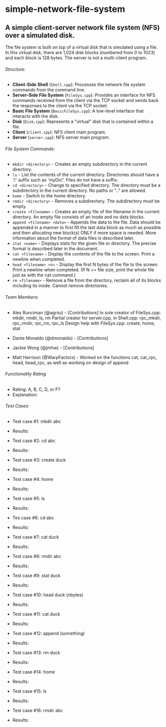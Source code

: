 # simple-network-file-system
## A simple client-server network file system (NFS) over a simulated disk.

The file system is built on top of a virtual disk that is simulated using a file. In this virtual disk, there are 1,024 disk blocks (numbered from 0 to 1023) and each block is 128 bytes. The server is not a multi-client program.

###### Structure:
- **Client-Side Shell** (`Shell.cpp`): Processes the network file system commands from the command line.
- **Server-Side File System** (`FileSys.cpp`): Provides an interface for NFS commands received from the client via the TCP socket and sends back the responses to the client via the TCP socket.
- **Basic File System** (`BasicFileSys.cpp`): A low-level interface that interacts with the disk.
- **Disk** (`Disk.cpp`): Represents a "virtual" disk that is contained within a file.
- **Client** (`client.cpp`): NFS client main program.
- **Server** (`server.cpp`): NFS server main program.

###### File System Commands:
- `mkdir <directory>` - Creates an empty subdirectory in the current directory.
- `ls` - List the contents of the current directory. Directories should have a '/' suffix such as 'myDir/'. Files do not have a suffix.
- `cd <directory>` - Change to specified directory. The directory must be a subdirectory in the current directory. No paths or ".." are allowed.
- `home` - Switch to the home directory.
- `rmdir <directory>` - Removes a subdirectory. The subdirectory must be empty.
- `create <filename>` - Creates an empty file of the filename in the current directory. An empty file consists of an inode and no data blocks.
- `append <filename> <data>` - Appends the data to the file. Data should be appended in a manner to first fill the last data block as much as possible and then allocating new block(s) ONLY if more space is needed. More information about the format of data files is described later.
- `stat <name>` - Displays stats for the given file or directory. The precise format is described later in the document.
- `cat <filename>` - Display the contents of the file to the screen. Print a newline when completed.
- `head <filename> <n>` - Display the first N bytes of the file to the screen. Print a newline when completed. (If N >= file size, print the whole file just as with the cat command.)
- `rm <filename>` - Remove a file from the directory, reclaim all of its blocks including its inode. Cannot remove directories.

###### Team Members:
- Alex Runciman (@agrsu) - [Contributions]
In sole creator of FileSys.cpp: mkdir, rmdir, ls, rm 
Partial creator for server.cpp, in Shell.cpp: rpc_mkdir, rpc_rmdir, rpc_rm, rpc_ls
Design help with FileSys.cpp: create, home, stat

- Dante Monaldo (@dmonaldo) - [Contributions]

- Jackie Wong (@jmhw) - [Contributions]

- Matt Harrison (@WarpFactors) - Worked on the functions cat, cat_rpc, head, head_rpc,
as well as working on design of append
###### Functionality Rating
- Rating: A, B, C, D, or F?
- Explanation:

###### Test Cases:
- Test case #1: mkdir abc
- Results:

- Test case #2: cd abc
- Results:

- Test case #3: create duck
- Results: 

- Test case #4: home
- Results:

- Test case #5: ls
- Results:

- Tes case #6: cd abc
- Results:

- Test case #7: cat duck
- Results:

- Test case #8: rmdir abc
- Results:

- Test case #9: stat duck
- Results:

- Test case #10: head duck (nbytes)
- Results:

- Test case #11: cat duck
- Results: 

- Test case #12: append (something)
- Results:

- Test case #13: rm duck
- Results:

- Test case #14: home
- Results:

- Test case #15: ls
- Results:

- Test case #16: rmdir abc
- Results:
